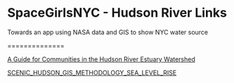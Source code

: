 # SpaceGirlsNYC - Hudson River Links
Towards an app using NASA data and GIS to show NYC water source

==============

[A Guide for Communities in the Hudson River Estuary Watershed](http://www.dec.ny.gov/docs/remediation_hudson_pdf/nric4p3.pdf)

[SCENIC_HUDSON_GIS_METHODOLOGY_SEA_LEVEL_RISE](http://www.scenichudson.org/sites/default/files/SCENIC_HUDSON_GIS_METHODOLOGY_SEA_LEVEL_RISE.pdf)

